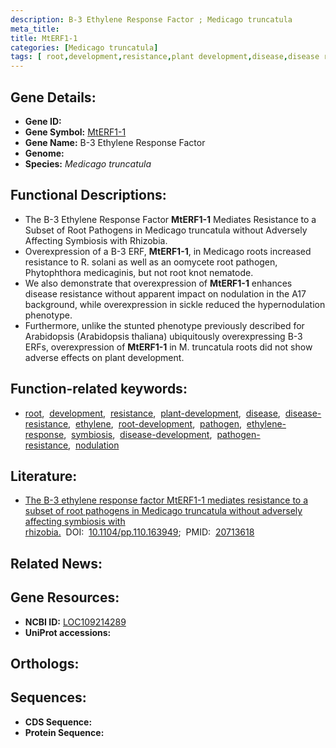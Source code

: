 ```yaml
---
description: B-3 Ethylene Response Factor ; Medicago truncatula
meta_title:
title: MtERF1-1
categories: [Medicago truncatula]
tags: [ root,development,resistance,plant development,disease,disease resistance,ethylene,root development,pathogen,ethylene response,symbiosis,disease development,pathogen resistance,nodulation ]
---
```


## Gene Details:
- **Gene ID:** []()
- **Gene Symbol:** <u>MtERF1-1</u>
- **Gene Name:** B-3 Ethylene Response Factor
- **Genome:** []()
- **Species:** *Medicago truncatula*

## Functional Descriptions:
   - The B-3 Ethylene Response Factor **MtERF1-1** Mediates Resistance to a Subset of Root Pathogens in Medicago truncatula without Adversely Affecting Symbiosis with Rhizobia.
   - Overexpression of a B-3 ERF, **MtERF1-1**, in Medicago roots increased resistance to R. solani as well as an oomycete root pathogen, Phytophthora medicaginis, but not root knot nematode.
   - We also demonstrate that overexpression of **MtERF1-1** enhances disease resistance without apparent impact on nodulation in the A17 background, while overexpression in sickle reduced the hypernodulation phenotype.
   - Furthermore, unlike the stunted phenotype previously described for Arabidopsis (Arabidopsis thaliana) ubiquitously overexpressing B-3 ERFs, overexpression of **MtERF1-1** in M. truncatula roots did not show adverse effects on plant development.

## Function-related keywords:
   - [root](/tags/root/),&nbsp;&nbsp;[development](/tags/development/),&nbsp;&nbsp;[resistance](/tags/resistance/),&nbsp;&nbsp;[plant-development](/tags/plant-development/),&nbsp;&nbsp;[disease](/tags/disease/),&nbsp;&nbsp;[disease-resistance](/tags/disease-resistance/),&nbsp;&nbsp;[ethylene](/tags/ethylene/),&nbsp;&nbsp;[root-development](/tags/root-development/),&nbsp;&nbsp;[pathogen](/tags/pathogen/),&nbsp;&nbsp;[ethylene-response](/tags/ethylene-response/),&nbsp;&nbsp;[symbiosis](/tags/symbiosis/),&nbsp;&nbsp;[disease-development](/tags/disease-development/),&nbsp;&nbsp;[pathogen-resistance](/tags/pathogen-resistance/),&nbsp;&nbsp;[nodulation](/tags/nodulation/)

## Literature:
   - [The B-3 ethylene response factor MtERF1-1 mediates resistance to a subset of root pathogens in Medicago truncatula without adversely affecting symbiosis with rhizobia.](https://doi.org/10.1104/pp.110.163949)&nbsp;&nbsp;DOI:&nbsp;&nbsp;[10.1104/pp.110.163949](https://doi.org/10.1104/pp.110.163949);&nbsp;&nbsp;PMID:&nbsp;&nbsp;[20713618](https://pubmed.ncbi.nlm.nih.gov/20713618/)

## Related News:

## Gene Resources:
- **NCBI ID:**  [LOC109214289](https://www.ncbi.nlm.nih.gov/gene/?term=LOC109214289)
- **UniProt accessions:**  [](https://www.uniprot.org/uniprotkb//entry)

## Orthologs:

## Sequences:
- **CDS Sequence:**
- **Protein Sequence:**
